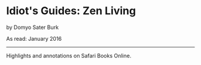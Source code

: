 # Idiot's Guides: Zen Living

by Domyo Sater Burk

As read: January 2016

---

Highlights and annotations on Safari Books Online.
